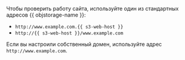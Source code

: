 Чтобы проверить работу сайта, используйте один из стандартных адресов {{ objstorage-name }}:
* `http://www.example.com.{{ s3-web-host }}`
* `http://{{ s3-web-host }}/www.example.com`

Если вы настроили собственный домен, используйте адрес `http://www.example.com`.
